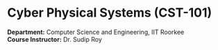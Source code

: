 # Cyber Physical Systems (CST-101)

**Department:** Computer Science and Engineering, IIT Roorkee  
**Course Instructor:** Dr. Sudip Roy
